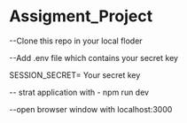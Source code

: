# Assigment_Project

--Clone this repo in your local floder

--Add .env file which contains your secret key

SESSION_SECRET= Your secret key

-- strat application with - npm run dev

--open browser window with localhost:3000
